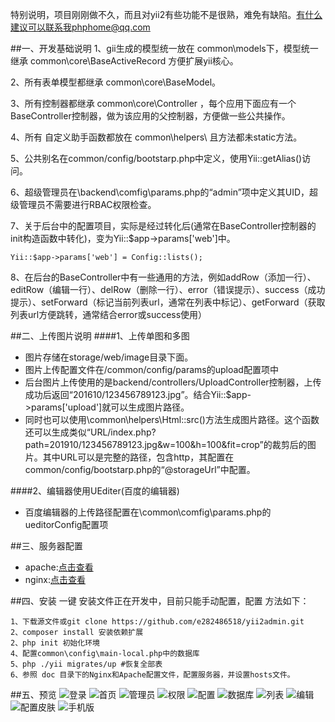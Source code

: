 特别说明，项目刚刚做不久，而且对yii2有些功能不是很熟，难免有缺陷。有什么建议可以联系我phphome@qq.com  

##一、开发基础说明
1、gii生成的模型统一放在 common\models下，模型统一继承 common\core\BaseActiveRecord  方便扩展yii核心。  

2、所有表单模型都继承 common\core\BaseModel。  

3、所有控制器都继承 common\core\Controller ，每个应用下面应有一个BaseController控制器，做为该应用的父控制器，方便做一些公共操作。  

4、所有 自定义助手函数都放在 common\helpers\ 且方法都未static方法。  

5、公共别名在common/config/bootstarp.php中定义，使用Yii::getAlias()访问。  

6、超级管理员在\backend\comfig\params.php的“admin”项中定义其UID，超级管理员不需要进行RBAC权限检查。  

7、关于后台中的配置项目，实际是经过转化后(通常在BaseController控制器的init构造函数中转化)，变为Yii::$app->params['web']中。  
```
Yii::$app->params['web'] = Config::lists();
```
8、在后台的BaseController中有一些通用的方法，例如addRow（添加一行）、editRow（编辑一行）、delRow（删除一行）、error（错误提示）、success（成功提示）、setForward（标记当前列表url，通常在列表中标记）、getForward（获取列表url方便跳转，通常结合error或success使用）

##二、上传图片说明
####1、上传单图和多图
* 图片存储在storage/web/image目录下面。
* 图片上传配置文件在/common/config/params的upload配置项中
* 后台图片上传使用的是backend/controllers/UploadController控制器，上传成功后返回“201610/123456789123.jpg”。结合Yii::$app->params['upload']就可以生成图片路径。
* 同时也可以使用\common\helpers\Html::src()方法生成图片路径。这个函数还可以生成类似“URL/index.php?path=201910/123456789123.jpg&w=100&h=100&fit=crop”的裁剪后的图片。其中URL可以是完整的路径，包含http，其配置在common/config/bootstarp.php的“@storageUrl”中配置。

####2、编辑器使用UEditer(百度的编辑器)  
* 百度编辑器的上传路径配置在\common\comfig\params.php的ueditorConfig配置项


##三、服务器配置

* apache:[点击查看](https://github.com/e282486518/yii2admin/blob/master/doc/htaccess.txt)
* nginx:[点击查看](https://github.com/e282486518/yii2admin/blob/master/doc/nginx.conf)

##四、安装 
一键 安装文件正在开发中，目前只能手动配置，配置 方法如下：
```
1、下载源文件或git clone https://github.com/e282486518/yii2admin.git
2、composer install 安装依赖扩展
2、php init 初始化环境
4、配置common\config\main-local.php中的数据库
5、php ./yii migrates/up #恢复全部表
6、参照 doc 目录下的Nginx和Apache配置文件，配置服务器，并设置hosts文件。
```


##五、预览
![登录](https://raw.githubusercontent.com/e282486518/yii2admin/master/doc/preview/login.png)
![首页](https://raw.githubusercontent.com/e282486518/yii2admin/master/doc/preview/index.png)
![管理员](https://raw.githubusercontent.com/e282486518/yii2admin/master/doc/preview/admin.png)
![权限](https://raw.githubusercontent.com/e282486518/yii2admin/master/doc/preview/auth.png)
![配置](https://raw.githubusercontent.com/e282486518/yii2admin/master/doc/preview/config.png)
![数据库](https://raw.githubusercontent.com/e282486518/yii2admin/master/doc/preview/database.png)
![列表](https://raw.githubusercontent.com/e282486518/yii2admin/master/doc/preview/order.png)
![编辑](https://raw.githubusercontent.com/e282486518/yii2admin/master/doc/preview/order_edit.png)
![配置皮肤](https://raw.githubusercontent.com/e282486518/yii2admin/master/doc/preview/shop.png)
![手机版](https://raw.githubusercontent.com/e282486518/yii2admin/master/doc/preview/order_edit1.png)
